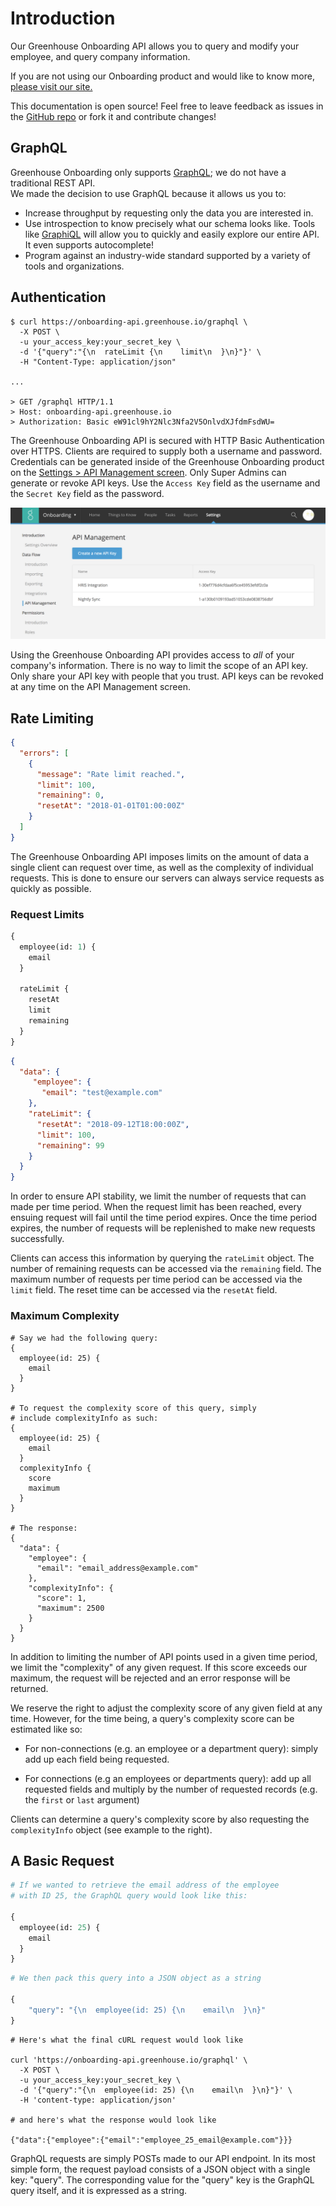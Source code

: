 # Introduction

Our Greenhouse Onboarding API allows you to query and modify your employee, and query company information.

If you are not using our Onboarding product and would like to know more, 
[please visit our site.](https://greenhouse.io/onboarding)

This documentation is open source! Feel free to leave feedback as issues in the 
[GitHub repo](https://github.com/grnhse/greenhouse-api-docs) or fork it and contribute changes!

## GraphQL

Greenhouse Onboarding only supports [GraphQL](http://graphql.org/); we do not have a traditional REST API.  
We made the decision to use GraphQL because it allows us you to:

* Increase throughput by requesting only the data you are interested in.
* Use introspection to know precisely what our schema looks like.  Tools like 
[GraphiQL](https://github.com/skevy/graphiql-app) will allow you to quickly and easily explore our entire API.  It even
supports autocomplete!
* Program against an industry-wide standard supported by a variety of tools and organizations.

## Authentication

```shell
$ curl https://onboarding-api.greenhouse.io/graphql \
  -X POST \
  -u your_access_key:your_secret_key \
  -d '{"query":"{\n  rateLimit {\n    limit\n  }\n}"}' \
  -H "Content-Type: application/json"

...

> GET /graphql HTTP/1.1
> Host: onboarding-api.greenhouse.io
> Authorization: Basic eW91cl9hY2Nlc3Nfa2V5OnlvdXJfdmFsdWU=
```
The Greenhouse Onboarding API is secured with HTTP Basic Authentication over HTTPS.  Clients are required to supply
both a username and password.  Credentials can be generated inside of the Greenhouse Onboarding product on the
[Settings > API Management screen](https://onboarding.greenhouse.io/settings/api_management).  Only Super Admins can
generate or revoke API keys.  Use the `Access Key` field as the username and the `Secret Key` field as the password.

<img src="/images/gho/api-management.png" alt="API Management">

Using the Greenhouse Onboarding API provides access to _all_ of your company's information.  There is no way to limit
the scope of an API key.  Only share your API key with people that you trust.  API keys can be revoked at any time
on the API Management screen.

## Rate Limiting

```json
{
  "errors": [
    {
      "message": "Rate limit reached.",
      "limit": 100,
      "remaining": 0,
      "resetAt": "2018-01-01T01:00:00Z"
    }
  ]
}
```

The Greenhouse Onboarding API imposes limits on the amount of data a single client can request over time, as well as the
complexity of individual requests.  This is done to ensure our servers can always service requests as quickly as possible.

### Request Limits


```graphql
{
  employee(id: 1) {
    email
  }

  rateLimit {
    resetAt
    limit
    remaining
  }
}
```

```json
{
  "data": {
     "employee": {
       "email": "test@example.com"
    },
    "rateLimit": {
      "resetAt": "2018-09-12T18:00:00Z",
      "limit": 100,
      "remaining": 99
    }
  }
}
```

In order to ensure API stability, we limit the number of requests that can made per time period. When the request limit has been reached, every ensuing request will fail until the time period expires. Once the time period expires, the number of requests will be replenished to make new requests successfully. 

Clients can access this information by querying the `rateLimit` object. The number of remaining requests can be accessed via the `remaining` field. The maximum number of requests per time period can be accessed via the `limit` field. The reset time can be accessed via the `resetAt` field. 

### Maximum Complexity

```
# Say we had the following query:
{
  employee(id: 25) {
    email
  }
}

# To request the complexity score of this query, simply 
# include complexityInfo as such:
{
  employee(id: 25) {
    email
  }
  complexityInfo {
    score
    maximum
  }
}

# The response:
{
  "data": {
    "employee": {
      "email": "email_address@example.com"
    },
    "complexityInfo": {
      "score": 1,
      "maximum": 2500
    }
  }
}
```

In addition to limiting the number of API points used in a given time period, we limit the "complexity" of any given 
request. If this score exceeds our maximum, the request will be rejected and an error response will be returned.

We reserve the right to adjust the complexity score of any given field at any time. However, for the time being, a 
query's complexity score can be estimated like so:

* For non-connections (e.g. an employee or a department query): simply add up each field being requested.
  
* For connections (e.g an employees or departments query): add up all requested fields and multiply by the number of 
requested records (e.g. the `first` or `last` argument)
  
Clients can determine a query's complexity score by also requesting the `complexityInfo` object (see example to the
right).

## A Basic Request
```graphql
# If we wanted to retrieve the email address of the employee 
# with ID 25, the GraphQL query would look like this:

{
  employee(id: 25) {
    email
  }
}
```

```graphql
# We then pack this query into a JSON object as a string

{
    "query": "{\n  employee(id: 25) {\n    email\n  }\n}"
}
```

```shell
# Here's what the final cURL request would look like

curl 'https://onboarding-api.greenhouse.io/graphql' \
  -X POST \
  -u your_access_key:your_secret_key \
  -d '{"query":"{\n  employee(id: 25) {\n    email\n  }\n}"}' \
  -H 'content-type: application/json'

# and here's what the response would look like

{"data":{"employee":{"email":"employee_25_email@example.com"}}}
```

GraphQL requests are simply POSTs made to our API endpoint.  In its most simple form, the request payload consists of a 
JSON object with a single key: "query". The corresponding value for the "query" key is the GraphQL query itself, and it 
is expressed as a string.
